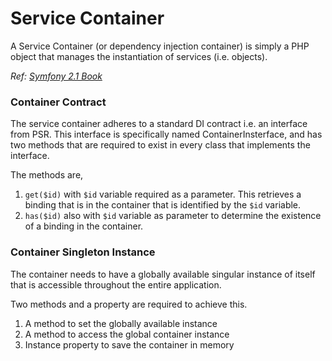 # Service Container

A Service Container (or dependency injection container) is simply a PHP object that manages the instantiation of services (i.e. objects).

*Ref: [Symfony 2.1 Book](https://symfony.com/doc/2.1/book/service_container.html)*

### Container Contract

The service container adheres to a standard DI contract i.e. an interface from PSR. This interface is specifically named ContainerInsterface, and has two methods that are required to exist in every class that implements the interface.

The methods are,
1. `get($id)` with `$id` variable required as a parameter. This retrieves a binding that is in the container that is identified by the `$id` variable.
1. `has($id)` also with `$id` variable as parameter to determine the existence of a binding in the container.

### Container Singleton Instance

The container needs to have a globally available singular instance of itself that is accessible throughout the entire application.

Two methods and a property are required to achieve this.
1. A method to set the globally available instance
2. A method to access the global container instance
3. Instance property to save the container in memory
